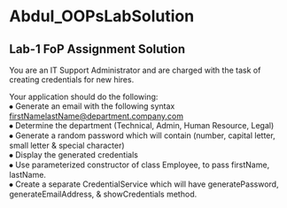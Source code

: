 # Abdul_OOPsLabSolution
## Lab-1 FoP Assignment Solution

You are an IT Support Administrator and are charged with the task of creating credentials for new hires.

Your application should do the following:  
⦁	Generate an email with the following syntax firstNamelastName@department.company.com  
⦁	Determine the department (Technical, Admin, Human Resource, Legal)  
⦁	Generate a random password which will contain (number, capital letter, small letter & special character)  
⦁	Display the generated credentials  
⦁	Use parameterized constructor of class Employee, to pass firstName, lastName.  
⦁	Create a separate CredentialService which will have generatePassword, generateEmailAddress, & showCredentials method.  

